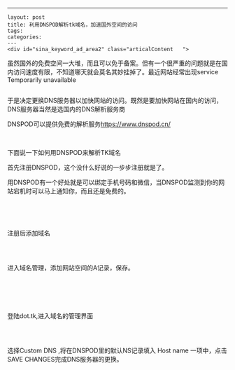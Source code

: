 ---
    layout: post
    title: 利用DNSPOD解析tk域名，加速国外空间的访问
    tags:
    categories:
    ---
    <div id="sina_keyword_ad_area2" class="articalContent   ">
<p>虽然国外的免费空间一大堆，而且可以免于备案。但有一个很严重的问题就是在国内访问速度有限，不知道哪天就会莫名其妙挂掉了。最近网站经常出现service Temporarily unavailable</p>
<p><img src="/images/blog/011247250337572.jpg" alt="" /></p>
<p>于是决定更换DNS服务器以加快网站的访问。既然是要加快网站在国内的访问，DNS服务器当然是选国内的DNS解析服务商</p>
<p>DNSPOD可以提供免费的解析服务<a href="https://www.dnspod.cn/" rel="nofollow">https://www.dnspod.cn/</a></p>
<p>&nbsp;</p>
<p>下面说一下如何用DNSPOD来解析TK域名</p>
<p>首先注册DNSPOD，这个没什么好说的一步步注册就是了。</p>
<p>用DNSPOD有一个好处就是可以绑定手机号码和微信，当DNSPOD监测到你的网站宕机时可以马上通知你，而且还是免费的。</p>
<p>&nbsp;</p>
<p>&nbsp;</p>
<p>注册后添加域名</p>
<p><img src="/images/blog/011247430022717.png" alt="" /></p>
<p>&nbsp;</p>
<p>进入域名管理，添加网站空间的A记录，保存。</p>
<p><img src="/images/blog/011247511745054.png" alt="" /></p>
<p>&nbsp;</p>
<p>&nbsp;</p>
<p>登陆dot.tk,进入域名的管理界面</p>
<p><img src="/images/blog/011248031745988.png" alt="" /></p>
<p>&nbsp;</p>
<p>选择Custom DNS ,将在DNSPOD里的默认NS记录填入 Host name 一项中，点击SAVE CHANGES完成DNS服务器的更换。</p>
<p><img src="/images/blog/011248137527922.png" alt="" /></p>
<p>&nbsp;</p>
<p>&nbsp;</p>
<p>&nbsp;</p>
<p>&nbsp;</p>
<p>&nbsp;</p>
<p>&nbsp;</p>
<p>&nbsp;</p>
<p>&nbsp;</p>
<p>&nbsp;</p>
<p>&nbsp;</p>
</div>
    
